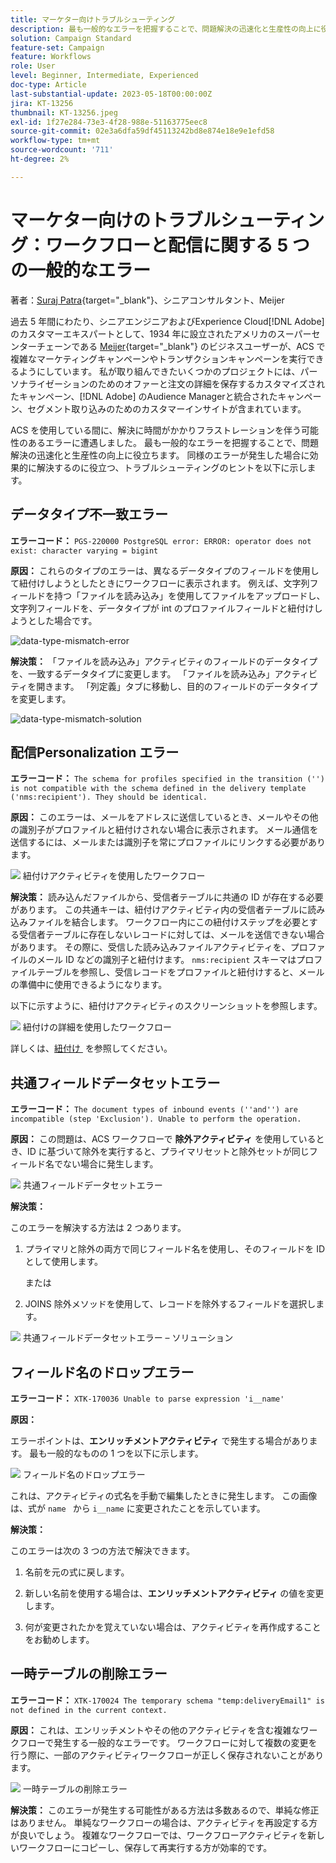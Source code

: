 ```yaml
---
title: マーケター向けトラブルシューティング
description: 最も一般的なエラーを把握することで、問題解決の迅速化と生産性の向上に役立ちます。 これらのトラブルシューティングヒントは、同様のエラーが発生した場合に効果的に解決するのに役立ちます。
solution: Campaign Standard
feature-set: Campaign
feature: Workflows
role: User
level: Beginner, Intermediate, Experienced
doc-type: Article
last-substantial-update: 2023-05-18T00:00:00Z
jira: KT-13256
thumbnail: KT-13256.jpeg
exl-id: 1f27e284-73e3-4f28-988e-51163775eec8
source-git-commit: 02e3a6dfa59df45113242bd8e874e18e9e1efd58
workflow-type: tm+mt
source-wordcount: '711'
ht-degree: 2%

---
```


# マーケター向けのトラブルシューティング：ワークフローと配信に関する 5 つの一般的なエラー

著者：[Suraj Patra](https://www.linkedin.com/in/suraj-p-51612053/){target="_blank"}、シニアコンサルタント、Meijer

過去 5 年間にわたり、シニアエンジニアおよびExperience Cloud[!DNL Adobe] のカスタマーエキスパートとして、1934 年に設立されたアメリカのスーパーセンターチェーンである [Meijer](https://www.meijer.com/){target="_blank"} のビジネスユーザーが、ACS で複雑なマーケティングキャンペーンやトランザクションキャンペーンを実行できるようにしています。 私が取り組んできたいくつかのプロジェクトには、パーソナライゼーションのためのオファーと注文の詳細を保存するカスタマイズされたキャンペーン、[!DNL Adobe] のAudience Managerと統合されたキャンペーン、セグメント取り込みのためのカスタマーインサイトが含まれています。

ACS を使用している間に、解決に時間がかかりフラストレーションを伴う可能性のあるエラーに遭遇しました。 最も一般的なエラーを把握することで、問題解決の迅速化と生産性の向上に役立ちます。 同様のエラーが発生した場合に効果的に解決するのに役立つ、トラブルシューティングのヒントを以下に示します。

## データタイプ不一致エラー

**エラーコード：**
`PGS-220000 PostgreSQL error: ERROR: operator does not exist: character varying = bigint`

**原因：**
これらのタイプのエラーは、異なるデータタイプのフィールドを使用して紐付けしようとしたときにワークフローに表示されます。 例えば、文字列フィールドを持つ「ファイルを読み込み」を使用してファイルをアップロードし、文字列フィールドを、データタイプが int のプロファイルフィールドと紐付けしようとした場合です。

![data-type-mismatch-error](/help/_assets/kt-13256/data-type-mismatch.png)

**解決策：**
「ファイルを読み込み」アクティビティのフィールドのデータタイプを、一致するデータタイプに変更します。 「ファイルを読み込み」アクティビティを開きます。 「列定義」タブに移動し、目的のフィールドのデータタイプを変更します。


![data-type-mismatch-solution](/help/_assets/kt-13256/data-type-mismatch-solution.png)

## 配信Personalization エラー

**エラーコード：**
`The schema for profiles specified in the transition ('') is not compatible with the schema defined in the delivery template ('nms:recipient'). They should be identical.`

**原因：**
このエラーは、メールをアドレスに送信しているとき、メールやその他の識別子がプロファイルと紐付けされない場合に表示されます。 メール通信を送信するには、メールまたは識別子を常にプロファイルにリンクする必要があります。

![&#x200B; 紐付けアクティビティを使用したワークフロー &#x200B;](/help/_assets/kt-13256/del-persn-error-wf.png)

**解決策：**
読み込んだファイルから、受信者テーブルに共通の ID が存在する必要があります。 この共通キーは、紐付けアクティビティ内の受信者テーブルに読み込みファイルを結合します。 ワークフロー内にこの紐付けステップを必要とする受信者テーブルに存在しないレコードに対しては、メールを送信できない場合があります。 その際に、受信した読み込みファイルアクティビティを、プロファイルのメール ID などの識別子と紐付けます。 `nms:recipient` スキーマはプロファイルテーブルを参照し、受信レコードをプロファイルと紐付けすると、メールの準備中に使用できるようになります。

以下に示すように、紐付けアクティビティのスクリーンショットを参照します。

![&#x200B; 紐付けの詳細を使用したワークフロー &#x200B;](/help/_assets/kt-13256/del-persn-error-wf-solution.png)

詳しくは、[&#x200B; 紐付け &#x200B;](https://experienceleague.adobe.com/docs/campaign-standard/using/managing-processes-and-data/data-management-activities/reconciliation.html?lang=ja) を参照してください。

## 共通フィールドデータセットエラー

**エラーコード：**
`The document types of inbound events (''and'') are incompatible (step 'Exclusion'). Unable to perform the operation. `

**原因：**
この問題は、ACS ワークフローで **除外アクティビティ** を使用しているとき、ID に基づいて除外を実行すると、プライマリセットと除外セットが同じフィールド名でない場合に発生します。


![&#x200B; 共通フィールドデータセットエラー &#x200B;](/help/_assets/kt-13256/dataset-error.png)

**解決策：**

このエラーを解決する方法は 2 つあります。

1. プライマリと除外の両方で同じフィールド名を使用し、そのフィールドを ID として使用します。

   または

2. JOINS 除外メソッドを使用して、レコードを除外するフィールドを選択します。

![&#x200B; 共通フィールドデータセットエラー – ソリューション &#x200B;](/help/_assets/kt-13256/dataset-error-solution.png)

## フィールド名のドロップエラー

**エラーコード：**
`XTK-170036 Unable to parse expression 'i__name'`

**原因：**

エラーポイントは、**エンリッチメントアクティビティ** で発生する場合があります。 最も一般的なものの 1 つを以下に示します。

![&#x200B; フィールド名のドロップエラー &#x200B;](/help/_assets/kt-13256/field-name-dropped-error.png)

これは、アクティビティの式名を手動で編集したときに発生します。 この画像は、式が `name ` から `i__name` に変更されたことを示しています。

**解決策：**

このエラーは次の 3 つの方法で解決できます。

1. 名前を元の式に戻します。

2. 新しい名前を使用する場合は、**エンリッチメントアクティビティ** の値を変更します。

3. 何が変更されたかを覚えていない場合は、アクティビティを再作成することをお勧めします。

## 一時テーブルの削除エラー 

**エラーコード：**
`XTK-170024 The temporary schema "temp:deliveryEmail1" is not defined in the current context.`

**原因：**
これは、エンリッチメントやその他のアクティビティを含む複雑なワークフローで発生する一般的なエラーです。 ワークフローに対して複数の変更を行う際に、一部のアクティビティワークフローが正しく保存されないことがあります。

![&#x200B; 一時テーブルの削除エラー &#x200B;](/help/_assets/kt-13256/temp-table-dropped-error.png)

**解決策：**
このエラーが発生する可能性がある方法は多数あるので、単純な修正はありません。 単純なワークフローの場合は、アクティビティを再設定する方が良いでしょう。 複雑なワークフローでは、ワークフローアクティビティを新しいワークフローにコピーし、保存して再実行する方が効率的です。
